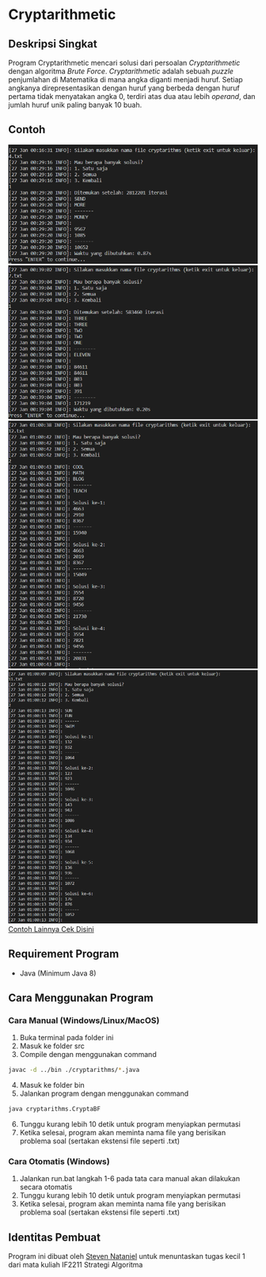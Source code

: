 # Cryptarithmetic

## Deskripsi Singkat
Program Cryptarithmetic mencari solusi dari persoalan *Cryptarithmetic* dengan algoritma *Brute Force*. *Cryptarithmetic* adalah sebuah *puzzle* penjumlahan di Matematika di mana angka diganti menjadi huruf. Setiap angkanya direpresentasikan dengan huruf yang berbeda dengan huruf pertama tidak menyatakan angka 0, terdiri atas dua atau lebih *operand*, dan jumlah huruf unik paling banyak 10 buah.

## Contoh
![Contoh1](./img/SendMoreMoney.png)
![Contoh2](./img/ThreeThreeTwoTwoOneEleven.png)
![Contoh3](./img/CoolMathBlogTeach.png)
![Contoh4](./img/SunFunSwim.png)
[Contoh Lainnya Cek Disini](./img)

## Requirement Program
- Java (Minimum Java 8)

## Cara Menggunakan Program
### Cara Manual (Windows/Linux/MacOS)
1. Buka terminal pada folder ini
2. Masuk ke folder src
3. Compile dengan menggunakan command
```sh
javac -d ../bin ./cryptarithms/*.java
```
4. Masuk ke folder bin
5. Jalankan program dengan menggunakan command
```sh
java cryptarithms.CryptaBF
```
6. Tunggu kurang lebih 10 detik untuk program menyiapkan permutasi
7. Ketika selesai, program akan meminta nama file yang berisikan problema soal (sertakan ekstensi file seperti .txt)
### Cara Otomatis (Windows)
1. Jalankan run.bat langkah 1-6 pada tata cara manual akan dilakukan secara otomatis
2. Tunggu kurang lebih 10 detik untuk program menyiapkan permutasi
3. Ketika selesai, program akan meminta nama file yang berisikan problema soal (sertakan ekstensi file seperti .txt)

## Identitas Pembuat
Program ini dibuat oleh [Steven Nataniel](https://github.com/ravielze) untuk menuntaskan tugas kecil 1 dari mata kuliah IF2211 Strategi Algoritma
